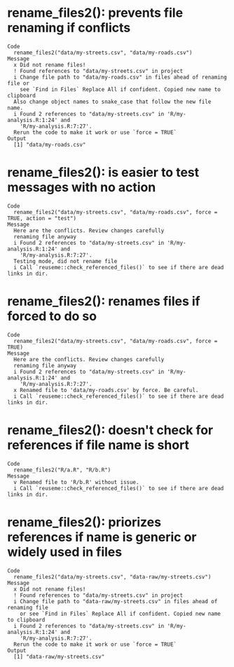 # rename_files2(): prevents file renaming if conflicts

    Code
      rename_files2("data/my-streets.csv", "data/my-roads.csv")
    Message
      x Did not rename files!
      ! Found references to "data/my-streets.csv" in project
      i Change file path to "data/my-roads.csv" in files ahead of renaming file or
        see `Find in Files` Replace All if confident. Copied new name to clipboard
      Also change object names to snake_case that follow the new file name.
      i Found 2 references to "data/my-streets.csv" in 'R/my-analysis.R:1:24' and
        'R/my-analysis.R:7:27'.
      Rerun the code to make it work or use `force = TRUE`
    Output
      [1] "data/my-roads.csv"

# rename_files2(): is easier to test messages with no action

    Code
      rename_files2("data/my-streets.csv", "data/my-roads.csv", force = TRUE, action = "test")
    Message
      Here are the conflicts. Review changes carefully
      renaming file anyway
      i Found 2 references to "data/my-streets.csv" in 'R/my-analysis.R:1:24' and
        'R/my-analysis.R:7:27'.
      Testing mode, did not rename file
      i Call `reuseme::check_referenced_files()` to see if there are dead links in dir.

# rename_files2(): renames files if forced to do so

    Code
      rename_files2("data/my-streets.csv", "data/my-roads.csv", force = TRUE)
    Message
      Here are the conflicts. Review changes carefully
      renaming file anyway
      i Found 2 references to "data/my-streets.csv" in 'R/my-analysis.R:1:24' and
        'R/my-analysis.R:7:27'.
      x Renamed file to 'data/my-roads.csv' by force. Be careful.
      i Call `reuseme::check_referenced_files()` to see if there are dead links in dir.

# rename_files2(): doesn't check for references if file name is short

    Code
      rename_files2("R/a.R", "R/b.R")
    Message
      v Renamed file to 'R/b.R' without issue.
      i Call `reuseme::check_referenced_files()` to see if there are dead links in dir.

# rename_files2(): priorizes references if name is generic or widely used in files

    Code
      rename_files2("data/my-streets.csv", "data-raw/my-streets.csv")
    Message
      x Did not rename files!
      ! Found references to "data/my-streets.csv" in project
      i Change file path to "data-raw/my-streets.csv" in files ahead of renaming file
        or see `Find in Files` Replace All if confident. Copied new name to clipboard
      i Found 2 references to "data/my-streets.csv" in 'R/my-analysis.R:1:24' and
        'R/my-analysis.R:7:27'.
      Rerun the code to make it work or use `force = TRUE`
    Output
      [1] "data-raw/my-streets.csv"

